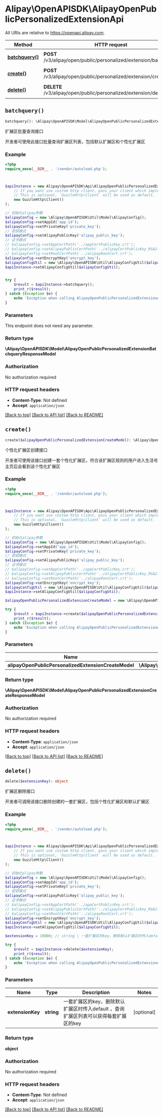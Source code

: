 # Alipay\OpenAPISDK\AlipayOpenPublicPersonalizedExtensionApi

All URIs are relative to https://openapi.alipay.com.

Method | HTTP request | Description
------------- | ------------- | -------------
[**batchquery()**](AlipayOpenPublicPersonalizedExtensionApi.md#batchquery) | **POST** /v3/alipay/open/public/personalized/extension/batchquery | 扩展区批量查询接口
[**create()**](AlipayOpenPublicPersonalizedExtensionApi.md#create) | **POST** /v3/alipay/open/public/personalized/extension/create | 个性化扩展区创建接口
[**delete()**](AlipayOpenPublicPersonalizedExtensionApi.md#delete) | **DELETE** /v3/alipay/open/public/personalized/extension/delete | 扩展区删除接口


## `batchquery()`

```php
batchquery(): \Alipay\OpenAPISDK\Model\AlipayOpenPublicPersonalizedExtensionBatchqueryResponseModel
```

扩展区批量查询接口

开发者可使用此接口批量查询扩展区列表，包括默认扩展区和个性化扩展区

### Example

```php
<?php
require_once(__DIR__ . '/vendor/autoload.php');



$apiInstance = new Alipay\OpenAPISDK\Api\AlipayOpenPublicPersonalizedExtensionApi(
    // If you want use custom http client, pass your client which implements `GuzzleHttp\ClientInterface`.
    // This is optional, `GuzzleHttp\Client` will be used as default.
    new GuzzleHttp\Client()
);

// 初始化alipay参数
$alipayConfig = new \Alipay\OpenAPISDK\Util\Model\AlipayConfig();
$alipayConfig->setAppId('app_id');
$alipayConfig->setPrivateKey('private_key');
// 密钥模式
$alipayConfig->setAlipayPublicKey('alipay_public_key');
// 证书模式
// $alipayConfig->setAppCertPath('../appCertPublicKey.crt');
// $alipayConfig->setAlipayPublicCertPath('../alipayCertPublicKey_RSA2.crt');
// $alipayConfig->setRootCertPath('../alipayRootCert.crt');
$alipayConfig->setEncryptKey('encrypt_key');
$alipayConfigUtil = new \Alipay\OpenAPISDK\Util\AlipayConfigUtil($alipayConfig);
$apiInstance->setAlipayConfigUtil($alipayConfigUtil);


try {
    $result = $apiInstance->batchquery();
    print_r($result);
} catch (Exception $e) {
    echo 'Exception when calling AlipayOpenPublicPersonalizedExtensionApi->batchquery: ', $e->getMessage(), PHP_EOL;
}
```

### Parameters

This endpoint does not need any parameter.

### Return type

**\Alipay\OpenAPISDK\Model\AlipayOpenPublicPersonalizedExtensionBatchqueryResponseModel**

### Authorization

No authorization required

### HTTP request headers

- **Content-Type**: Not defined
- **Accept**: `application/json`

[[Back to top]](#) [[Back to API list]](../../README.md#api-endpoints)
[[Back to README]](../../README.md)

## `create()`

```php
create($alipayOpenPublicPersonalizedExtensionCreateModel): \Alipay\OpenAPISDK\Model\AlipayOpenPublicPersonalizedExtensionCreateResponseModel
```

个性化扩展区创建接口

开发者可使用该接口创建一套个性化扩展区，符合该扩展区规则的用户进入生活号主页后会看到该个性化扩展区

### Example

```php
<?php
require_once(__DIR__ . '/vendor/autoload.php');



$apiInstance = new Alipay\OpenAPISDK\Api\AlipayOpenPublicPersonalizedExtensionApi(
    // If you want use custom http client, pass your client which implements `GuzzleHttp\ClientInterface`.
    // This is optional, `GuzzleHttp\Client` will be used as default.
    new GuzzleHttp\Client()
);

// 初始化alipay参数
$alipayConfig = new \Alipay\OpenAPISDK\Util\Model\AlipayConfig();
$alipayConfig->setAppId('app_id');
$alipayConfig->setPrivateKey('private_key');
// 密钥模式
$alipayConfig->setAlipayPublicKey('alipay_public_key');
// 证书模式
// $alipayConfig->setAppCertPath('../appCertPublicKey.crt');
// $alipayConfig->setAlipayPublicCertPath('../alipayCertPublicKey_RSA2.crt');
// $alipayConfig->setRootCertPath('../alipayRootCert.crt');
$alipayConfig->setEncryptKey('encrypt_key');
$alipayConfigUtil = new \Alipay\OpenAPISDK\Util\AlipayConfigUtil($alipayConfig);
$apiInstance->setAlipayConfigUtil($alipayConfigUtil);

$alipayOpenPublicPersonalizedExtensionCreateModel = new \Alipay\OpenAPISDK\Model\AlipayOpenPublicPersonalizedExtensionCreateModel(); // \Alipay\OpenAPISDK\Model\AlipayOpenPublicPersonalizedExtensionCreateModel

try {
    $result = $apiInstance->create($alipayOpenPublicPersonalizedExtensionCreateModel);
    print_r($result);
} catch (Exception $e) {
    echo 'Exception when calling AlipayOpenPublicPersonalizedExtensionApi->create: ', $e->getMessage(), PHP_EOL;
}
```

### Parameters

Name | Type | Description  | Notes
------------- | ------------- | ------------- | -------------
 **alipayOpenPublicPersonalizedExtensionCreateModel** | **\Alipay\OpenAPISDK\Model\AlipayOpenPublicPersonalizedExtensionCreateModel**|  | [optional]

### Return type

**\Alipay\OpenAPISDK\Model\AlipayOpenPublicPersonalizedExtensionCreateResponseModel**

### Authorization

No authorization required

### HTTP request headers

- **Content-Type**: `application/json`
- **Accept**: `application/json`

[[Back to top]](#) [[Back to API list]](../../README.md#api-endpoints)
[[Back to README]](../../README.md)

## `delete()`

```php
delete($extensionKey): object
```

扩展区删除接口

开发者可调用该接口删除创建的一套扩展区，包括个性化扩展区和默认扩展区

### Example

```php
<?php
require_once(__DIR__ . '/vendor/autoload.php');



$apiInstance = new Alipay\OpenAPISDK\Api\AlipayOpenPublicPersonalizedExtensionApi(
    // If you want use custom http client, pass your client which implements `GuzzleHttp\ClientInterface`.
    // This is optional, `GuzzleHttp\Client` will be used as default.
    new GuzzleHttp\Client()
);

// 初始化alipay参数
$alipayConfig = new \Alipay\OpenAPISDK\Util\Model\AlipayConfig();
$alipayConfig->setAppId('app_id');
$alipayConfig->setPrivateKey('private_key');
// 密钥模式
$alipayConfig->setAlipayPublicKey('alipay_public_key');
// 证书模式
// $alipayConfig->setAppCertPath('../appCertPublicKey.crt');
// $alipayConfig->setAlipayPublicCertPath('../alipayCertPublicKey_RSA2.crt');
// $alipayConfig->setRootCertPath('../alipayRootCert.crt');
$alipayConfig->setEncryptKey('encrypt_key');
$alipayConfigUtil = new \Alipay\OpenAPISDK\Util\AlipayConfigUtil($alipayConfig);
$apiInstance->setAlipayConfigUtil($alipayConfigUtil);

$extensionKey = 10000; // string | 一套扩展区的key，删除默认扩展区时传入default ，查询扩展区列表可以获得每套扩展区的key

try {
    $result = $apiInstance->delete($extensionKey);
    print_r($result);
} catch (Exception $e) {
    echo 'Exception when calling AlipayOpenPublicPersonalizedExtensionApi->delete: ', $e->getMessage(), PHP_EOL;
}
```

### Parameters

Name | Type | Description  | Notes
------------- | ------------- | ------------- | -------------
 **extensionKey** | **string**| 一套扩展区的key，删除默认扩展区时传入default ，查询扩展区列表可以获得每套扩展区的key | [optional]

### Return type

**object**

### Authorization

No authorization required

### HTTP request headers

- **Content-Type**: Not defined
- **Accept**: `application/json`

[[Back to top]](#) [[Back to API list]](../../README.md#api-endpoints)
[[Back to README]](../../README.md)

